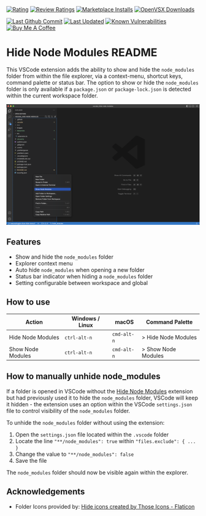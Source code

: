 [![Rating](https://img.shields.io/visual-studio-marketplace/r/chrisbibby.hide-node-modules?color=blue&labelColor=grey)](https://marketplace.visualstudio.com/items?itemName=chrisbibby.hide-node-modules)
[![Review Ratings](https://img.shields.io/visual-studio-marketplace/stars/chrisbibby.hide-node-modules?color=blue&labelColor=grey)](https://marketplace.visualstudio.com/items?itemName=chrisbibby.hide-node-modules&ssr=false#review-details)
[![Marketplace Installs](https://img.shields.io/visual-studio-marketplace/i/chrisbibby.hide-node-modules?color=blue&labelColor=grey)](https://marketplace.visualstudio.com/items?itemName=chrisbibby.hide-node-modules)
[![OpenVSX Downloads](https://shields.io/open-vsx/dt/ChrisBibby/hide-node-modules?label=Open%20VSX%20Downloads&style=flat-square&color=blue&labelColor=grey)](https://open-vsx.org/extension/chrisbibby/hide-node-modules)

[![Last Github Commit](https://img.shields.io/github/last-commit/chrisbibby/vscode_hide-node-modules?color=blue&labelColor=grey)](https://github.com/ChrisBibby/vscode_hide-node-modules)
[![Last Updated](https://img.shields.io/visual-studio-marketplace/last-updated/chrisbibby.hide-node-modules?color=blue&labelColor=grey)](https://marketplace.visualstudio.com/items?itemName=chrisbibby.hide-node-modules)
[![Known Vulnerabilities](https://img.shields.io/snyk/vulnerabilities/github/chrisbibby/vscode_hide-node-modules?color=blue&labelColor=grey)](https://snyk.io/test/github/ChrisBibby/vscode_hide-node-modules)
[![Buy Me A Coffee](https://img.shields.io/badge/Buy%20Me%20A%20Coffee-☕️-blue?labelColor=grey)](https://buymeacoffee.com/bibby)

# Hide Node Modules README

This VSCode extension adds the ability to show and hide the `node_modules` folder from within the file explorer, via a context-menu, shortcut keys, command palette or status bar. The option to show or hide the `node_modules` folder is only available if a `package.json` or `package-lock.json` is detected within the current workspace folder.

![Hide Node Modules VSCode Extension](https://raw.githubusercontent.com/chrisbibby/vscode_hide-node-modules/master/resources/hide-node-modules_screenshot_01.png 'Hide Node Modules')

## Features

- Show and hide the `node_modules` folder
- Explorer context menu
- Auto hide `node_modules` when opening a new folder
- Status bar indicator when hiding a `node_modules` folder
- Setting configurable between workspace and global

## How to use

| Action            | Windows / Linux | macOS       | Command Palette     |
| ----------------- | --------------- | ----------- | ------------------- |
| Hide Node Modules | `ctrl-alt-n`    | `cmd-alt-n` | > Hide Node Modules |
| Show Node Modules | `ctrl-alt-n`    | `cmd-alt-n` | > Show Node Modules |

## How to manually unhide node_modules

If a folder is opened in VSCode without the [Hide Node Modules](https://marketplace.visualstudio.com/items?itemName=chrisbibby.hide-node-modules) extension but had previously used it to hide the `node_modules` folder, VSCode will keep it hidden - the extension uses an option within the VSCode `settings.json` file to control visibility of the `node_modules` folder.

To unhide the `node_modules` folder without using the extension:

1. Open the `settings.json` file located within the `.vscode` folder
2. Locate the line `"**/node_modules": true` within `"files.exclude": { ... }`
3. Change the value to `"**/node_modules": false`
4. Save the file

The `node_modules` folder should now be visible again within the explorer.

## Acknowledgements

- Folder Icons provided by: [Hide icons created by Those Icons - Flaticon](https://www.flaticon.com/free-icons/hide)
